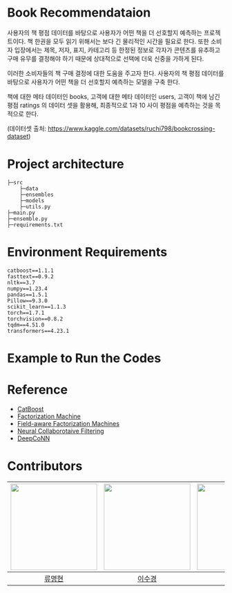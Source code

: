 # Book Recommendataion

사용자의 책 평점 데이터를 바탕으로 사용자가 어떤 책을 더 선호할지 예측하는 프로젝트이다. 책 한권을 모두 읽기 위해서는 보다 긴 물리적인 시간을 필요로 한다. 또한 소비자 입장에서는 제목, 저자, 표지, 카테고리 등 한정된 정보로 각자가 콘텐츠를 유추하고 구매 유무를 결정해야 하기 때문에 상대적으로 선택에 더욱 신중을 가하게 된다.

이러한 소비자들의 책 구매 결정에 대한 도움을 주고자 한다. 사용자의 책 평점 데이터를 바탕으로 사용자가 어떤 책을 더 선호할지 예측하는 모델을 구축 한다.

책에 대한 메타 데이터인 books, 고객에 대한 메타 데이터인 users, 고객이 책에 남긴 평점 ratings 의 데이터 셋을 활용해, 최종적으로 1과 10 사이 평점을 예측하는 것을 목적으로 한다.

(데이터셋 출처: https://www.kaggle.com/datasets/ruchi798/bookcrossing-dataset)

# Project architecture

```
├─src
	├─data
	├─ensembles
	├─models
	├─utils.py
├─main.py
├─ensemble.py
├─requirements.txt
```

# Environment Requirements

```
catboost==1.1.1
fasttext==0.9.2
nltk==3.7
numpy==1.23.4
pandas==1.5.1
Pillow==9.3.0
scikit_learn==1.1.3
torch==1.7.1
torchvision==0.8.2
tqdm==4.51.0
transformers==4.23.1
```

# Example to Run the Codes

# Reference

- [CatBoost](https://github.com/catboost/catboost)
- [Factorization Machine](https://ieeexplore.ieee.org/document/5694074)
- [Field-aware Factorization Machines](https://www.csie.ntu.edu.tw/~cjlin/papers/ffm.pdf)
- [Neural Collaborotaive Filtering]("https://arxiv.org/abs/1708.05031")
- [DeepCoNN](https://arxiv.org/abs/1701.04783)

# Contributors

| <img src="https://s3.us-west-2.amazonaws.com/secure.notion-static.com/70f87803-443d-4831-9442-7c46e477ea6c/image.png?X-Amz-Algorithm=AWS4-HMAC-SHA256&X-Amz-Content-Sha256=UNSIGNED-PAYLOAD&X-Amz-Credential=AKIAT73L2G45EIPT3X45%2F20221106%2Fus-west-2%2Fs3%2Faws4_request&X-Amz-Date=20221106T071629Z&X-Amz-Expires=86400&X-Amz-Signature=2a4befb0a65968d4d129bed6010e5c2e5e1ef57ebd5eec9e9912f85201f2c959&X-Amz-SignedHeaders=host&response-content-disposition=filename%3D%22image.png%22&x-id=GetObject" width=200> | <img src="https://s3.us-west-2.amazonaws.com/secure.notion-static.com/0effb29c-4d9e-414b-ac5e-83ab709e782d/%EC%A0%95%EB%B0%A9%ED%98%95.jpg?X-Amz-Algorithm=AWS4-HMAC-SHA256&X-Amz-Content-Sha256=UNSIGNED-PAYLOAD&X-Amz-Credential=AKIAT73L2G45EIPT3X45%2F20221107%2Fus-west-2%2Fs3%2Faws4_request&X-Amz-Date=20221107T083208Z&X-Amz-Expires=86400&X-Amz-Signature=2a15ba269d05b76205a961e6b4d531d1fa4a6c37fc12a2fe1ee5ee640dcb74f7&X-Amz-SignedHeaders=host&response-content-disposition=filename%3D%22%25EC%25A0%2595%25EB%25B0%25A9%25ED%2598%2595.jpg%22&x-id=GetObject" width=200> | <img src="https://s3.us-west-2.amazonaws.com/secure.notion-static.com/b63ad532-9183-41a2-b7f4-ab3e7ab227af/KakaoTalk_20221001_013107840.jpg?X-Amz-Algorithm=AWS4-HMAC-SHA256&X-Amz-Content-Sha256=UNSIGNED-PAYLOAD&X-Amz-Credential=AKIAT73L2G45EIPT3X45%2F20221106%2Fus-west-2%2Fs3%2Faws4_request&X-Amz-Date=20221106T072004Z&X-Amz-Expires=86400&X-Amz-Signature=efb5cb972aea798fb45aa545b25e24ed6bf6d34de13afe28297ad999d83fa517&X-Amz-SignedHeaders=host&response-content-disposition=filename%3D%22KakaoTalk_20221001_013107840.jpg%22&x-id=GetObject" width=200> | <img src="https://s3.us-west-2.amazonaws.com/secure.notion-static.com/9ef73f08-943c-449e-bf59-308fc4900f10/i_ff8605ba4220.jpg?X-Amz-Algorithm=AWS4-HMAC-SHA256&X-Amz-Content-Sha256=UNSIGNED-PAYLOAD&X-Amz-Credential=AKIAT73L2G45EIPT3X45%2F20221106%2Fus-west-2%2Fs3%2Faws4_request&X-Amz-Date=20221106T071800Z&X-Amz-Expires=86400&X-Amz-Signature=c0b131c15656354416fbbe4e14863a56ae69922c189c1ff447a365fa7de1d3bf&X-Amz-SignedHeaders=host&response-content-disposition=filename%3D%22i_ff8605ba4220.jpg%22&x-id=GetObject" width=200> | <img src="https://s3.us-west-2.amazonaws.com/secure.notion-static.com/8918b865-4e35-46f7-b5cb-b740e6e3db7d/KakaoTalk_20220919_192231266.jpg?X-Amz-Algorithm=AWS4-HMAC-SHA256&X-Amz-Content-Sha256=UNSIGNED-PAYLOAD&X-Amz-Credential=AKIAT73L2G45EIPT3X45%2F20221106%2Fus-west-2%2Fs3%2Faws4_request&X-Amz-Date=20221106T072025Z&X-Amz-Expires=86400&X-Amz-Signature=f2950080f5ef415a2dfef74bbd0c276ce7cc955b2ee06bd45011937170d79f3a&X-Amz-SignedHeaders=host&response-content-disposition=filename%3D%22KakaoTalk_20220919_192231266.jpg%22&x-id=GetObject" width=200> |
| :-----------------------------------------------------------------------------------------------------------------------------------------------------------------------------------------------------------------------------------------------------------------------------------------------------------------------------------------------------------------------------------------------------------------------------------------------------------------------------------------------------------------------: | :---------------------------------------------------------------------------------------------------------------------------------------------------------------------------------------------------------------------------------------------------------------------------------------------------------------------------------------------------------------------------------------------------------------------------------------------------------------------------------------------------------------------------------------------------------------------: | :---------------------------------------------------------------------------------------------------------------------------------------------------------------------------------------------------------------------------------------------------------------------------------------------------------------------------------------------------------------------------------------------------------------------------------------------------------------------------------------------------------------------------------------------------------------------: | :-----------------------------------------------------------------------------------------------------------------------------------------------------------------------------------------------------------------------------------------------------------------------------------------------------------------------------------------------------------------------------------------------------------------------------------------------------------------------------------------------------------------------------------------: | :---------------------------------------------------------------------------------------------------------------------------------------------------------------------------------------------------------------------------------------------------------------------------------------------------------------------------------------------------------------------------------------------------------------------------------------------------------------------------------------------------------------------------------------------------------------------: |
|                                                                                                                                                                                                                                          [류명현](https://github.com/ryubright)                                                                                                                                                                                                                                           |                                                                                                                                                                                                                                                                 [이수경](https://github.com/41ow1ives)                                                                                                                                                                                                                                                                  |                                                                                                                                                                                                                                                                  [김은혜](https://github.com/kimeunh3)                                                                                                                                                                                                                                                                  |                                                                                                                                                                                                                                                 [정준환](https://github.com/Jeong-Junhwan)                                                                                                                                                                                                                                                  |                                                                                                                                                                                                                                                                  [장원준](https://github.com/jwj51720)                                                                                                                                                                                                                                                                  |
